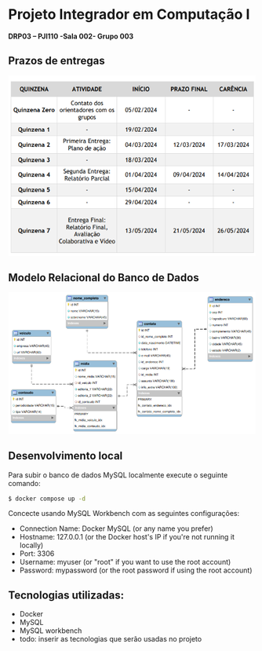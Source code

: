 # Projeto Integrador em Computação I
**DRP03 – PJI110 -Sala 002- Grupo 003**

## Prazos de entregas

![calendario](image/calendario.png)

## Modelo Relacional do Banco de Dados

![mr](image/mr_dataset_pi.png)


## Desenvolvimento local

Para subir o banco de dados MySQL localmente execute o seguinte comando:

```sh
$ docker compose up -d
```

Concecte usando MySQL Workbench com as seguintes configurações:

* Connection Name: Docker MySQL (or any name you prefer) 
* Hostname: 127.0.0.1 (or the Docker host's IP if you're not running it locally)
* Port: 3306
* Username: myuser (or "root" if you want to use the root account)
* Password: mypassword (or the root password if using the root account)

## Tecnologias utilizadas:

* Docker
* MySQL
* MySQL workbench
* todo: inserir as tecnologias que serão usadas no projeto

